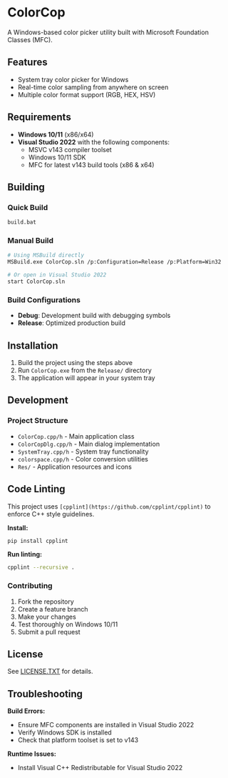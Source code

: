 # ColorCop

A Windows-based color picker utility built with Microsoft Foundation Classes (MFC).

## Features

- System tray color picker for Windows
- Real-time color sampling from anywhere on screen
- Multiple color format support (RGB, HEX, HSV)

## Requirements

- **Windows 10/11** (x86/x64)
- **Visual Studio 2022** with the following components:
  - MSVC v143 compiler toolset
  - Windows 10/11 SDK
  - MFC for latest v143 build tools (x86 & x64)

## Building

### Quick Build

```bash
build.bat
```

### Manual Build

```bash
# Using MSBuild directly
MSBuild.exe ColorCop.sln /p:Configuration=Release /p:Platform=Win32

# Or open in Visual Studio 2022
start ColorCop.sln
```

### Build Configurations

- **Debug**: Development build with debugging symbols
- **Release**: Optimized production build

## Installation

1. Build the project using the steps above
2. Run `ColorCop.exe` from the `Release/` directory
3. The application will appear in your system tray

## Development

### Project Structure

- `ColorCop.cpp/h` - Main application class
- `ColorCopDlg.cpp/h` - Main dialog implementation
- `SystemTray.cpp/h` - System tray functionality
- `colorspace.cpp/h` - Color conversion utilities
- `Res/` - Application resources and icons

## Code Linting

This project uses `[cpplint](https://github.com/cpplint/cpplint)` to enforce C++ style guidelines.

**Install:**
```bash
pip install cpplint
```

**Run linting:**
```bash
cpplint --recursive .
```

### Contributing

1. Fork the repository
2. Create a feature branch
3. Make your changes
4. Test thoroughly on Windows 10/11
5. Submit a pull request

## License

See [LICENSE.TXT](LICENSE.TXT) for details.

## Troubleshooting

**Build Errors:**

- Ensure MFC components are installed in Visual Studio 2022
- Verify Windows SDK is installed
- Check that platform toolset is set to v143

**Runtime Issues:**

- Install Visual C++ Redistributable for Visual Studio 2022

